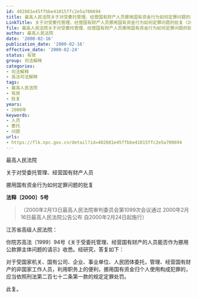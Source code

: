 ```yaml
---
id: 402881e45ffbbe41015ffc2e5a700694
title: 最高人民法院关于对受委托管理、经营国有财产人员挪用国有资金行为如何定罪问题的批复
LinkTitle: 关于对受委托管理、经营国有财产人员挪用国有资金行为如何定罪问题的批复（2000）
file: 最高人民法院关于对受委托管理、经营国有财产人员挪用国有资金行为如何定罪问题的批复_20000216_402881e45ffbbe41015ffc2e5a700694.docx
author: 最高人民法院
date: '2000-02-16'
publication_date: '2000-02-16'
effective_date: '2000-02-24'
status: 有效
group: 司法解释
categories:
- 司法解释
- 高法司法解释
tags:
- 最高人民法院
- 有效
- 批复
years:
- 2000年
keywords:
- 人员
- 委托
- 问题
urls:
- https://flk.npc.gov.cn/detail?id=402881e45ffbbe41015ffc2e5a700694
---
```


最高人民法院

关于对受委托管理、经营国有财产人员

挪用国有资金行为如何定罪问题的批复

**法释〔2000〕5号**

> （2000年2月13日最高人民法院审判委员会第1099次会议通过 2000年2月16日最高人民法院公告公布 自2000年2月24日起施行）

江苏省高级人民法院：

你院苏高法〔1999〕94号《关于受委托管理、经营国有财产的人员能否作为挪用公款罪主体问题的请示》收悉。经研究，答复如下：

对于受国家机关、国有公司、企业、事业单位、人民团体委托，管理、经营国有财产的非国家工作人员，利用职务上的便利，挪用国有资金归个人使用构成犯罪的，应当依照刑法第二百七十二条第一款的规定定罪处罚。

此复。
